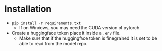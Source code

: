 # Installation
- `pip install -r requirements.txt`
    - If on Windows, you may need the CUDA version of pytorch.
- Create a huggingface token place it inside a `.env` file.
    - Make sure that if the huggingface token is finegrained it is set to be able to read from the model repo.